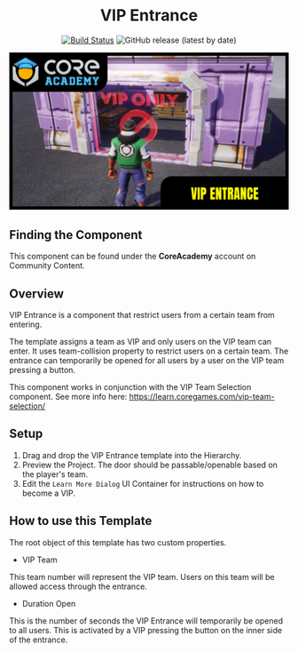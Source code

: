 <div align="center">

# VIP Entrance

[![Build Status](https://github.com/ManticoreGamesInc/CC-VIP-Entrance/workflows/CI/badge.svg)](https://github.com/ManticoreGamesInc/CC-VIP-Entrance/actions/workflows/ci.yml?query=workflow%3ACI%29)
![GitHub release (latest by date)](https://img.shields.io/github/v/release/ManticoreGamesInc/CC-VIP-Entrance?style=plastic)

![TitleCard](/Screenshots/vipentrance.png)

</div>

## Finding the Component

This component can be found under the **CoreAcademy** account on Community Content.

## Overview

VIP Entrance is a component that restrict users from a certain team from entering.

The template assigns a team as VIP and only users on the VIP team can enter.
It uses team-collision property to restrict users on a certain team. The entrance can temporarily be
opened for all users by a user on the VIP team pressing a button.

This component works in conjunction with the VIP Team Selection component.
See more info here: https://learn.coregames.com/vip-team-selection/

## Setup

1. Drag and drop the VIP Entrance template into the Hierarchy.
2. Preview the Project. The door should be passable/openable based on the player's team.
3. Edit the `Learn More Dialog` UI Container for instructions on how to become a VIP.

## How to use this Template

The root object of this template has two custom properties.

- VIP Team

This team number will represent the VIP team. Users on this team will be allowed access through the entrance.

- Duration Open

This is the number of seconds the VIP Entrance will temporarily be opened to all users.
This is activated by a VIP pressing the button on the inner side of the entrance.
